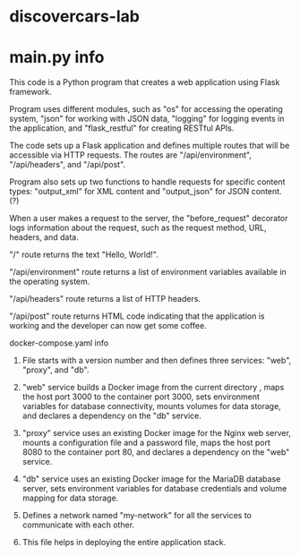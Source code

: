 # discovercars-lab
# main.py info

This code is a Python program that creates a web application using Flask framework.

Program uses different modules, such as "os" for accessing the operating system, "json" for working with JSON data, "logging" for logging events in the application, and "flask_restful" for creating RESTful APIs.

The code sets up a Flask application and defines multiple routes that will be accessible via HTTP requests. The routes are "/api/environment", "/api/headers", and "/api/post".

Program also sets up two functions to handle requests for specific content types: "output_xml" for XML content and "output_json" for JSON content. (?)

When a user makes a request to the server, the "before_request" decorator logs information about the request, such as the request method, URL, headers, and data.

"/" route returns the text "Hello, World!".

"/api/environment" route returns a list of environment variables available in the operating system.

"/api/headers" route returns a list of HTTP headers.

"/api/post" route returns HTML code indicating that the application is working and the developer can now get some coffee.

docker-compose.yaml info 

1. File starts with a version number and then defines three services: "web", "proxy", and "db".

2. "web" service builds a Docker image from the current directory , maps the host port 3000 to the container port 3000, sets environment variables for database connectivity, mounts volumes for data storage, and declares a dependency on the "db" service.

3. "proxy" service uses an existing Docker image for the Nginx web server, mounts a configuration file and a password file, maps the host port 8080 to the container port 80, and declares a dependency on the "web" service.

4. "db" service uses an existing Docker image for the MariaDB database server, sets environment variables for database credentials and volume mapping for data storage.

5. Defines a network named "my-network" for all the services to communicate with each other.

6. This file helps in deploying the entire application stack.

